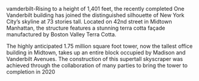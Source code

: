 vamderbilt-Rising to a height of 1,401 feet, the recently completed One Vanderbilt building has joined the distinguished silhouette of New York City’s skyline at 73 stories tall. Located on 42nd street in Midtown Manhattan, the structure features a stunning terra cotta façade manufactured by Boston Valley Terra Cotta.

The highly anticipated 1.75 million square foot tower, now the tallest office building in Midtown, takes up an entire block occupied by Madison and Vanderbilt Avenues. The construction of this supertall skyscraper was achieved through the collaboration of many parties to bring the tower to completion in 2020